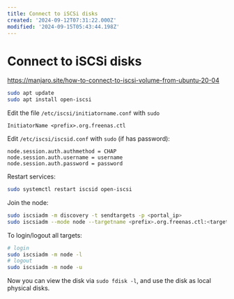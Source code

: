 ```yaml
---
title: Connect to iSCSi disks
created: '2024-09-12T07:31:22.000Z'
modified: '2024-09-15T05:43:44.198Z'
---
```


# Connect to iSCSi disks

https://manjaro.site/how-to-connect-to-iscsi-volume-from-ubuntu-20-04

```bash
sudo apt update
sudo apt install open-iscsi
```

Edit the file `/etc/iscsi/initiatorname.conf` with `sudo`

```
InitiatorName <prefix>.org.freenas.ctl
```

Edit `/etc/iscsi/iscsid.conf` with `sudo` (if has password):

```
node.session.auth.authmethod = CHAP
node.session.auth.username = username
node.session.auth.password = password
```

Restart services:

```bash
sudo systemctl restart iscsid open-iscsi
```

Join the node:

```bash
sudo iscsiadm -m discovery -t sendtargets -p <portal_ip>
sudo iscsiadm --mode node --targetname <prefix>.org.freenas.ctl:<target_name> --portal <portal_ip> --login
```

To login/logout all targets:

```bash
# login
sudo iscsiadm -m node -l
# logout
sudo iscsiadm -m node -u
```

Now you can view the disk via `sudo fdisk -l`, and use the disk as local physical disks.
